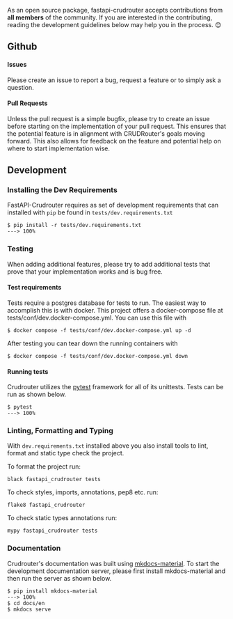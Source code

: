 As an open source package, fastapi-crudrouter accepts contributions from **all members** of the community. If you are interested in the
contributing, reading the development guidelines below may help you in the process. 😊

## Github

#### Issues
Please create an issue to report a bug, request a feature or to simply ask a question.


#### Pull Requests
Unless the pull request is a simple bugfix, please try to create an issue before starting on the implementation of your pull request.
This ensures that the potential feature is in alignment with CRUDRouter's goals moving forward. This also allows for feedback
on the feature and potential help on where to start implementation wise.

## Development

### Installing the Dev Requirements
FastAPI-Crudrouter requires as set of development requirements that can installed with `pip` be found in `tests/dev.requirements.txt`

<div class="termy">

```console
$ pip install -r tests/dev.requirements.txt
---> 100%
```

</div>

### Testing
When adding additional features, please try to add additional tests that prove that your implementation
works and is bug free.

#### Test requirements
Tests require a postgres database for tests to run. The easiest way to accomplish this is with docker. This project offers
a docker-compose file at tests/conf/dev.docker-compose.yml. You can use this file with

```console
$ docker compose -f tests/conf/dev.docker-compose.yml up -d
```

After testing you can tear down the running containers with

```console
$ docker compose -f tests/conf/dev.docker-compose.yml down
```

#### Running tests
Crudrouter utilizes the [pytest](https://docs.pytest.org/en/latest/) framework for all of its unittests. Tests can be run 
as shown below. 

<div class="termy">

```console
$ pytest
---> 100%
```

</div>

### Linting, Formatting and Typing

With `dev.requirements.txt` installed above you also install tools to lint, format and static type check the project.

To format the project run: 

```
black fastapi_crudrouter tests
```

To check styles, imports, annotations, pep8 etc. run:

```
flake8 fastapi_crudrouter
```

To check static types annotations run: 

```
mypy fastapi_crudrouter tests
```

### Documentation
Crudrouter's documentation was built using [mkdocs-material](https://squidfunk.github.io/mkdocs-material/). To start the development
documentation server, please first install mkdocs-material and then run the server as shown below.

<div class="termy">

```console
$ pip install mkdocs-material
---> 100%
$ cd docs/en
$ mkdocs serve
```

</div>
